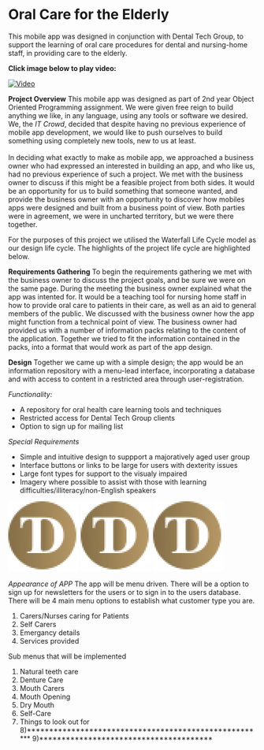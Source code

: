 # Oral Care for the Elderly
This mobile app was designed in conjunction with Dental Tech Group, to support the learning of oral care procedures for dental and nursing-home staff, in providing care to the elderly.

<b>Click image below to play video:</b>

[![Video](http://img.youtube.com/vi/7liHKVstD8Y/0.jpg)](http://www.youtube.com/watch?v=7liHKVstD8Y)

<b>Project Overview</b>
This mobile app was designed as part of 2nd year Object Oriented Programming assignment. We were given free reign to build anything we like, in any language, using any tools or software we desired. We, the <i>IT Crowd</i>, decided that despite having no previous experience of mobile app development, we would like to push ourselves to build something using completely new tools, new to us at least.<br><br>
In deciding what exactly to make as mobile app, we approached a business owner who had expressed an interested in building an app, and who like us, had no previous experience of such a project. We met with the business owner to discuss if this might be a feasible project from both sides. It would be an opportunity for us to build something that someone wanted, and provide the business owner with an opportunity to discover how mobiles apps were designed and built from a business point of view. Both parties were in agreement, we were in uncharted territory, but we were there together. 

For the purposes of this project we utilised the Waterfall Life Cycle model as our design life cycle. The highlights of the project life cycle are highlighted below.

<b>Requirements Gathering</b>
To begin the requirements gathering we met with the business owner to discuss the project goals, and be sure we were on the same page. During the meeting the business owner explained what the app was intented for. It would be a teaching tool for nursing home staff in how to provide oral care to patients in their care, as well as an aid to general members of the public. We discussed with the business owner how the app might function from a technical point of view. The business owner had provided us with a number of information packs relating to the content of the application. Together we tried to fit the information contained in the packs, into a format that would work as part of the app design. 

<b>Design</b>
Together we came up with a simple design; the app would be an information repository with a menu-lead interface, incorporating a database and with access to content in a restricted area through user-registration. 

<i>Functionality:</i>
- A repository for oral health care learning tools and techniques
- Restricted access for Dental Tech Group clients
- Option to sign up for mailing list

<i>Special Requirements</i>
- Simple and intuitive design to suppport a majoratively aged user group
- Interface buttons or links to be large for users with dexterity issues
- Large font types for support to the visualy impaired
- Imagery where possible to assist with those with learning difficulties/illiteracy/non-English speakers

![app_icon_opaque](/screenshots/app_icon_opaque2.png?raw=true "app_icon_opaque")
![app_icon_opaque](/screenshots/app_icon_opaque2.png?raw=true "app_icon_opaque")
![app_icon_opaque](/screenshots/app_icon_opaque2.png?raw=true "app_icon_opaque")


<i>Appearance of APP</i>
The app will be menu driven.
There will be a option to sign up for newsletters for the users or to sign in to the users database.
There will be 4 main menu options to establish what customer type you are. 
1) Carers/Nurses caring for Patients
2) Self Carers
3) Emergancy details
4) Services provided


Sub menus that will be implemented
1) Natural teeth care
2) Denture Care
3) Mouth Carers
4) Mouth Opening
5) Dry Mouth
6) Self-Care
7) Things to look out for
8)******************************************************
9)***************************************

